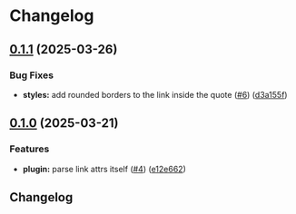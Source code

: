 # Changelog

## [0.1.1](https://github.com/diplodoc-platform/quote-link-extension/compare/v0.1.0...v0.1.1) (2025-03-26)


### Bug Fixes

* **styles:** add rounded borders to the link inside the quote ([#6](https://github.com/diplodoc-platform/quote-link-extension/issues/6)) ([d3a155f](https://github.com/diplodoc-platform/quote-link-extension/commit/d3a155fe265524781e8594068032e443d6b93f90))

## [0.1.0](https://github.com/diplodoc-platform/quote-link-extension/compare/0.1.0...v0.1.0) (2025-03-21)


### Features

* **plugin:** parse link attrs itself ([#4](https://github.com/diplodoc-platform/quote-link-extension/issues/4)) ([e12e662](https://github.com/diplodoc-platform/quote-link-extension/commit/e12e6623f5bffb23b2971f4be445f778dddc65eb))

## Changelog
